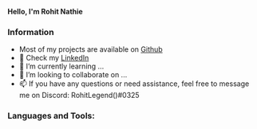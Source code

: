   **Hello, I'm Rohit Nathie**
  
  
  ### Information
- Most of my projects are available on [Github](https://github.com/RohitNathie?tab=repositories)
- 👀 Check my [LinkedIn](https://www.linkedin.com/in/rohit-nathie-645475230/)
- 🌱 I’m currently learning ...
- 💞️ I’m looking to collaborate on ...
- 📫 If you have any questions or need assistance, feel free to message me on Discord: RohitLegend()#0325

### Languages and Tools:
<!---
RohitNathie/RohitNathie is a ✨ special ✨ repository because its `README.md` (this file) appears on your GitHub profile.
You can click the Preview link to take a look at your changes.
--->
